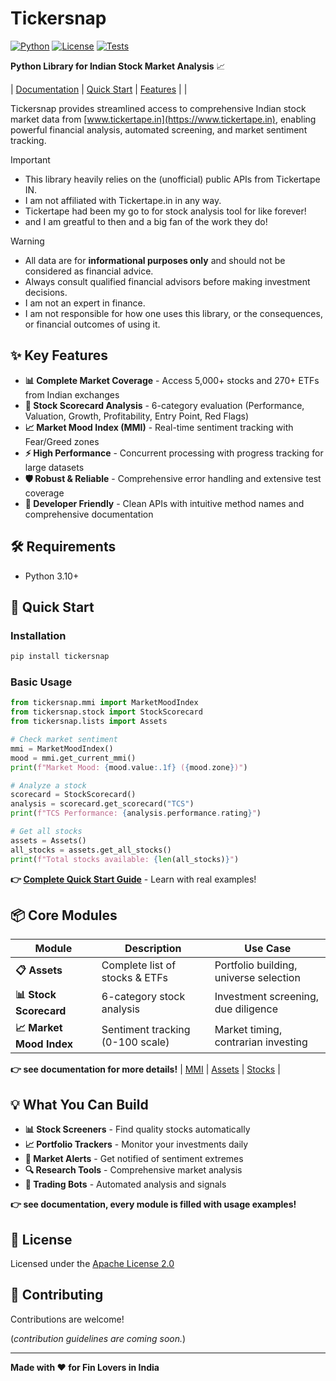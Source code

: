 # Tickersnap

[![Python](https://img.shields.io/badge/python-3.10+-blue.svg)](https://www.python.org/downloads/)
[![License](https://img.shields.io/badge/license-Apache%202.0-green.svg)](LICENSE)
[![Tests](https://github.com/mratanusarkar/tickersnap/actions/workflows/tests.yml/badge.svg)](https://github.com/mratanusarkar/tickersnap/actions)

**Python Library for Indian Stock Market Analysis** 📈

|
[Documentation](https://mratanusarkar.github.io/tickersnap/) |
[Quick Start](https://mratanusarkar.github.io/tickersnap//quickstart.md) |
[Features](#-key-features) |
|

Tickersnap provides streamlined access to comprehensive Indian stock market data from [www.tickertape.in](https://www.tickertape.in), enabling powerful financial analysis, automated screening, and market sentiment tracking.

> [!IMPORTANT]
> - This library heavily relies on the (unofficial) public APIs from Tickertape IN.
> - I am not affiliated with Tickertape.in in any way.
> - Tickertape had been my go to for stock analysis tool for like forever!
> - and I am greatful to then and a big fan of the work they do!

> [!WARNING]
> - All data are for **informational purposes only** and should not be considered as financial advice.
> - Always consult qualified financial advisors before making investment decisions.
> - I am not an expert in finance.
> - I am not responsible for how one uses this library, or the consequences, or financial outcomes of using it.

## ✨ Key Features

- **📊 Complete Market Coverage** - Access 5,000+ stocks and 270+ ETFs from Indian exchanges
- **🎯 Stock Scorecard Analysis** - 6-category evaluation (Performance, Valuation, Growth, Profitability, Entry Point, Red Flags)
- **📈 Market Mood Index (MMI)** - Real-time sentiment tracking with Fear/Greed zones
- **⚡ High Performance** - Concurrent processing with progress tracking for large datasets
- **🛡️ Robust & Reliable** - Comprehensive error handling and extensive test coverage
- **🔧 Developer Friendly** - Clean APIs with intuitive method names and comprehensive documentation

## 🛠️ Requirements

- Python 3.10+

## 🚀 Quick Start

### Installation

```bash
pip install tickersnap
```

### Basic Usage

```python
from tickersnap.mmi import MarketMoodIndex
from tickersnap.stock import StockScorecard
from tickersnap.lists import Assets

# Check market sentiment
mmi = MarketMoodIndex()
mood = mmi.get_current_mmi()
print(f"Market Mood: {mood.value:.1f} ({mood.zone})")

# Analyze a stock
scorecard = StockScorecard()
analysis = scorecard.get_scorecard("TCS")
print(f"TCS Performance: {analysis.performance.rating}")

# Get all stocks
assets = Assets()
all_stocks = assets.get_all_stocks()
print(f"Total stocks available: {len(all_stocks)}")
```

**👉 [Complete Quick Start Guide](https://mratanusarkar.github.io/tickersnap//quickstart.md)** - Learn with real examples!

## 📦 Core Modules

| Module | Description | Use Case |
|--------|-------------|----------|
| **📋 Assets** | Complete list of stocks & ETFs | Portfolio building, universe selection |
| **📊 Stock Scorecard** | 6-category stock analysis | Investment screening, due diligence |
| **📈 Market Mood Index** | Sentiment tracking (0-100 scale) | Market timing, contrarian investing |

**👉 see documentation for more details!** | [MMI](https://mratanusarkar.github.io/tickersnap/tickersnap/mmi/) | [Assets](https://mratanusarkar.github.io/tickersnap/tickersnap/lists/) | [Stocks](https://mratanusarkar.github.io/tickersnap/tickersnap/stock/) |

## 💡 What You Can Build

- **📊 Stock Screeners** - Find quality stocks automatically
- **📈 Portfolio Trackers** - Monitor your investments daily  
- **🎯 Market Alerts** - Get notified of sentiment extremes
- **🔍 Research Tools** - Comprehensive market analysis
- **🤖 Trading Bots** - Automated analysis and signals

**👉 see documentation, every module is filled with usage examples!**

## 📄 License

Licensed under the [Apache License 2.0](LICENSE)

## 🤝 Contributing

Contributions are welcome!

(_contribution guidelines are coming soon._)

---

**Made with ❤️ for Fin Lovers in India**
